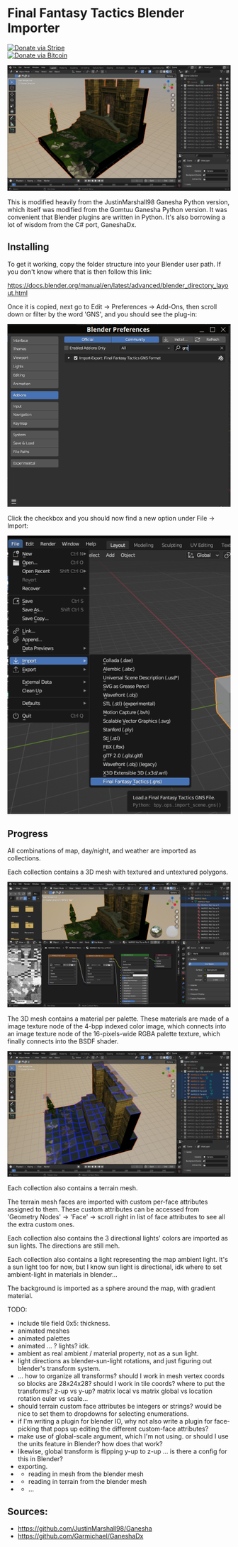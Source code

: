 # Final Fantasy Tactics Blender Importer

[![Donate via Stripe](https://img.shields.io/badge/Donate-Stripe-green.svg)](https://buy.stripe.com/00gbJZ0OdcNs9zi288)<br>
[![Donate via Bitcoin](https://img.shields.io/badge/Donate-Bitcoin-green.svg)](bitcoin:37fsp7qQKU8XoHZGRQvVzQVP8FrEJ73cSJ)<br>

![example](example.png)

This is modified heavily from the JustinMarshall98 Ganesha Python version, which itself was modified from the Gomtuu Ganesha Python version.
It was convenient that Blender plugins are written in Python.
It's also borrowing a lot of wisdom from the C# port, GaneshaDx.

## Installing

To get it working, copy the folder structure into your Blender user path.
If you don't know where that is then follow this link:

https://docs.blender.org/manual/en/latest/advanced/blender_directory_layout.html

Once it is copied, next go to Edit -> Preferences -> Add-Ons, then scroll down or filter by the word 'GNS', and you should see the plug-in:

![step 1](step1.png)

Click the checkbox and you should now find a new option under File -> Import:

![step 2](step2.png)

## Progress

All combinations of map, day/night, and weather are imported as collections.

Each collection contains a 3D mesh with textured and untextured polygons.

![example_pal](example_pal.png)

The 3D mesh contains a material per palette.  These materials are made of a image texture node of the 4-bpp indexed color image, 
which connects into an image texture node of the 16-pixels-wide RGBA palette texture,
which finally connects into the BSDF shader.

![example_terrain](example_terrain.png)

Each collection also contains a terrain mesh.

The terrain mesh faces are imported with custom per-face attributes assigned to them.
These custom attributes can be accessed from 'Geometry Nodes' -> 'Face' -> scroll right in list of face attributes to see all the extra custom ones.

Each collection also contains the 3 directional lights' colors are imported as sun lights.
The directions are still meh.

Each collection also contains a light representing the map ambient light.  It's a sun light too for now, but I know sun light is directional, idk where to set ambient-light in materials in blender... 

The background is imported as a sphere around the map, with gradient material.

TODO:
- include tile field 0x5: thickness.
- animated meshes
- animated palettes
- animated ... ? lights? idk.
- ambient as real ambient / material property, not as a sun light.
- light directions as blender-sun-light rotations, and just figuring out blender's transform system.
- ... how to organize all transforms?  should I work in mesh vertex coords so blocks are 28x24x28?  should I work in tile coords?  where to put the transforms?  z-up vs y-up?  matrix local vs matrix global vs location rotation euler vs scale...
- should terrain custom face attributes be integers or strings?  would be nice to set them to dropdowns for selecting enumerations.
- if I'm writing a plugin for blender IO, why not also write a plugin for face-picking that pops up editing the different custom-face attributes?
- make use of global-scale argument, which I'm not using.  or should I use the units feature in Blender?  how does that work?
- likewise, global transform is flipping y-up to z-up ... is there a config for this in Blender?
- exporting.
- - reading in mesh from the blender mesh
- - reading in terrain from the blender mesh
- - ...

## Sources:

- https://github.com/JustinMarshall98/Ganesha
- https://github.com/Garmichael/GaneshaDx
